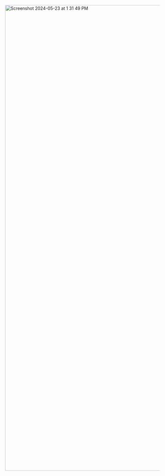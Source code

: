 <img width="1512" alt="Screenshot 2024-05-23 at 1 31 49 PM" src="https://github.com/Shanz-Webbie/broadway/assets/98247423/0ba8132f-53a9-4db1-a906-48104086d064">
